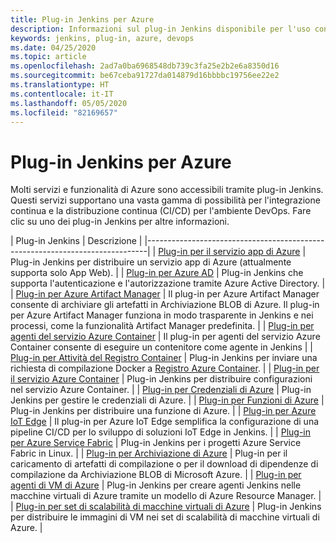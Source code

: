 ```yaml
---
title: Plug-in Jenkins per Azure
description: Informazioni sul plug-in Jenkins disponibile per l'uso con Azure
keywords: jenkins, plug-in, azure, devops
ms.date: 04/25/2020
ms.topic: article
ms.openlocfilehash: 2ad7a0ba6968548db739c3fa25e2b2e6a8350d16
ms.sourcegitcommit: be67ceba91727da014879d16bbbbc19756ee22e2
ms.translationtype: HT
ms.contentlocale: it-IT
ms.lasthandoff: 05/05/2020
ms.locfileid: "82169657"
---
```

# <a name="jenkins-plug-ins-for-azure"></a>Plug-in Jenkins per Azure

Molti servizi e funzionalità di Azure sono accessibili tramite plug-in Jenkins. Questi servizi supportano una vasta gamma di possibilità per l'integrazione continua e la distribuzione continua (CI/CD) per l'ambiente DevOps. Fare clic su uno dei plug-in Jenkins per altre informazioni.

| Plug-in Jenkins | Descrizione                                   |
|------------------------------------------------------------------------------|
| [Plug-in per il servizio app di Azure](https://plugins.jenkins.io/azure-app-service)     | Plug-in Jenkins per distribuire un servizio app di Azure (attualmente supporta solo App Web). | 
| [Plug-in per Azure AD](https://plugins.jenkins.io/azure-ad)                       | Plug-in Jenkins che supporta l'autenticazione e l'autorizzazione tramite Azure Active Directory. | 
| [Plug-in per Azure Artifact Manager](https://plugins.jenkins.io/azure-artifact-manager) | Il plug-in per Azure Artifact Manager consente di archiviare gli artefatti in Archiviazione BLOB di Azure. Il plug-in per Azure Artifact Manager funziona in modo trasparente in Jenkins e nei processi, come la funzionalità Artifact Manager predefinita. | 
| [Plug-in per agenti del servizio Azure Container](https://plugins.jenkins.io/azure-container-agents) | Il plug-in per agenti del servizio Azure Container consente di eseguire un contenitore come agente in Jenkins | 
| [Plug-in per Attività del Registro Container](https://plugins.jenkins.io/azure-container-registry-tasks)       | Plug-in Jenkins per inviare una richiesta di compilazione Docker a [Registro Azure Container](/azure/container-registry/container-registry-tasks-overview). |
| [Plug-in per il servizio Azure Container](https://plugins.jenkins.io/azure-acs)       | Plug-in Jenkins per distribuire configurazioni nel servizio Azure Container. | 
| [Plug-in per Credenziali di Azure](https://plugins.jenkins.io/azure-credentials)      | Plug-in Jenkins per gestire le credenziali di Azure. | 
| [Plug-in per Funzioni di Azure](https://plugins.jenkins.io/azure-function)           | Plug-in Jenkins per distribuire una funzione di Azure. | 
| [Plug-in per Azure IoT Edge](https://plugins.jenkins.io/azure-iot-edge)           | Il plug-in per Azure IoT Edge semplifica la configurazione di una pipeline CI/CD per lo sviluppo di soluzioni IoT Edge in Jenkins. | 
| [Plug-in per Azure Service Fabric](https://plugins.jenkins.io/service-fabric)     | Plug-in Jenkins per i progetti Azure Service Fabric in Linux. |
| [Plug-in per Archiviazione di Azure](https://plugins.jenkins.io/windows-azure-storage)     | Plug-in per il caricamento di artefatti di compilazione o per il download di dipendenze di compilazione da Archiviazione BLOB di Microsoft Azure. | 
| [Plug-in per agenti di VM di Azure](https://plugins.jenkins.io/azure-vm-agents)         | Plug-in Jenkins per creare agenti Jenkins nelle macchine virtuali di Azure tramite un modello di Azure Resource Manager. | 
| [Plug-in per set di scalabilità di macchine virtuali di Azure](https://plugins.jenkins.io/azure-vmss)           | Plug-in Jenkins per distribuire le immagini di VM nei set di scalabilità di macchine virtuali di Azure. | 